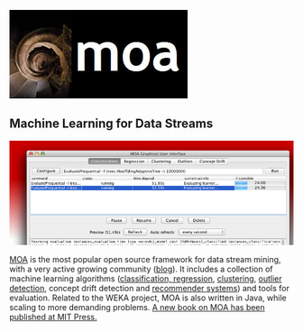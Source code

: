 ![Moa](../img/LogoMOA.jpg)
## Machine Learning for Data Streams
![Screenshot](../img/moa-1404.jpg)

[MOA](https://moa.cms.waikato.ac.nz/) is the most popular open source framework for data stream mining, with a very active growing community ([blog](https://moa.cms.waikato.ac.nz/blog/)). It includes a collection of machine learning algorithms ([classification, regression](https://moa.cms.waikato.ac.nz/details/classification/), [clustering](https://moa.cms.waikato.ac.nz/details/stream-clustering/), [outlier detection](https://moa.cms.waikato.ac.nz/details/outlier-detection/), concept drift detection and [recommender systems](https://moa.cms.waikato.ac.nz/details/recommender-systems/)) and tools for evaluation. Related to the WEKA project, MOA is also written in Java, while scaling to more demanding problems. [A new book on MOA has been published at MIT Press.](https://moa.cms.waikato.ac.nz/book/s)